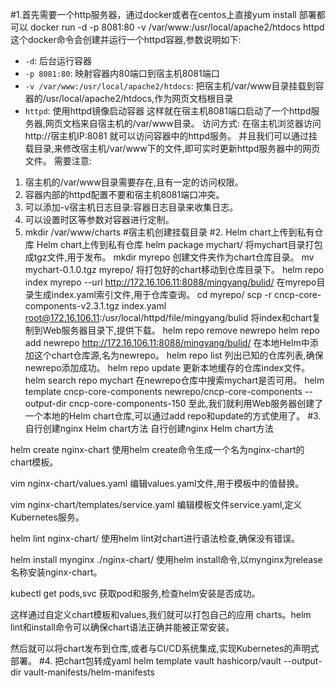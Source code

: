 #1.首先需要一个http服务器，通过docker或者在centos上直接yum install 部署都可以
docker run -d -p 8081:80 -v /var/www:/usr/local/apache2/htdocs httpd
这个docker命令会创建并运行一个httpd容器,参数说明如下:
- `-d`: 后台运行容器
- `-p 8081:80`: 映射容器内80端口到宿主机8081端口
- `-v /var/www:/usr/local/apache2/htdocs`: 把宿主机/var/www目录挂载到容器的/usr/local/apache2/htdocs,作为网页文档根目录
- `httpd`: 使用httpd镜像启动容器
这样就在宿主机8081端口启动了一个httpd服务器,网页文档来自宿主机的/var/www目录。
访问方式:
在宿主机浏览器访问 http://宿主机IP:8081 
就可以访问容器中的httpd服务。
并且我们可以通过挂载目录,来修改宿主机/var/www下的文件,即可实时更新httpd服务器中的网页文件。
需要注意:
1. 宿主机的/var/www目录需要存在,且有一定的访问权限。
2. 容器内部的httpd配置不要和宿主机8081端口冲突。
3. 可以添加-v宿主机日志目录:容器日志目录来收集日志。
4. 可以设置时区等参数对容器进行定制。
5. mkdir /var/www/charts #宿主机创建挂载目录
#2. Helm chart上传到私有仓库
Helm chart上传到私有仓库
helm package mychart/
将mychart目录打包成tgz文件,用于发布。
mkdir myrepo
创建文件夹作为chart仓库目录。 
mv mychart-0.1.0.tgz myrepo/
将打包好的chart移动到仓库目录下。
helm repo index myrepo --url http://172.16.106.11:8088/mingyang/bulid/
在myrepo目录生成index.yaml索引文件,用于仓库查询。
cd myrepo/
scp -r cncp-core-components-v2.3.1.tgz  index.yaml  root@172.16.106.11:/usr/local/httpd/file/mingyang/bulid
将index和chart复制到Web服务器目录下,提供下载。
helm repo remove newrepo
helm repo add newrepo http://172.16.106.11:8088/mingyang/bulid/
在本地Helm中添加这个chart仓库源,名为newrepo。
helm repo list
列出已知的仓库列表,确保newrepo添加成功。
helm repo update 
更新本地缓存的仓库index文件。
helm search repo mychart
在newrepo仓库中搜索mychart是否可用。
helm template cncp-core-components newrepo/cncp-core-components --output-dir cncp-core-components-150
至此,我们就利用Web服务器创建了一个本地的Helm chart仓库,可以通过add repo和update的方式使用了。
#3.自行创建nginx Helm chart方法
自行创建nginx Helm chart方法

helm create nginx-chart
使用helm create命令生成一个名为nginx-chart的chart模板。

vim nginx-chart/values.yaml
编辑values.yaml文件,用于模板中的值替换。

vim nginx-chart/templates/service.yaml
编辑模板文件service.yaml,定义Kubernetes服务。

helm lint nginx-chart/
使用helm lint对chart进行语法检查,确保没有错误。

helm install mynginx ./nginx-chart/
使用helm install命令,以mynginx为release名称安装nginx-chart。

kubectl get pods,svc
获取pod和服务,检查helm安装是否成功。

这样通过自定义chart模板和values,我们就可以打包自己的应用 charts。helm lint和install命令可以确保chart语法正确并能被正常安装。

然后就可以将chart发布到仓库,或者与CI/CD系统集成,实现Kubernetes的声明式部署。
#4. 把chart包转成yaml
helm template vault hashicorp/vault --output-dir vault-manifests/helm-manifests